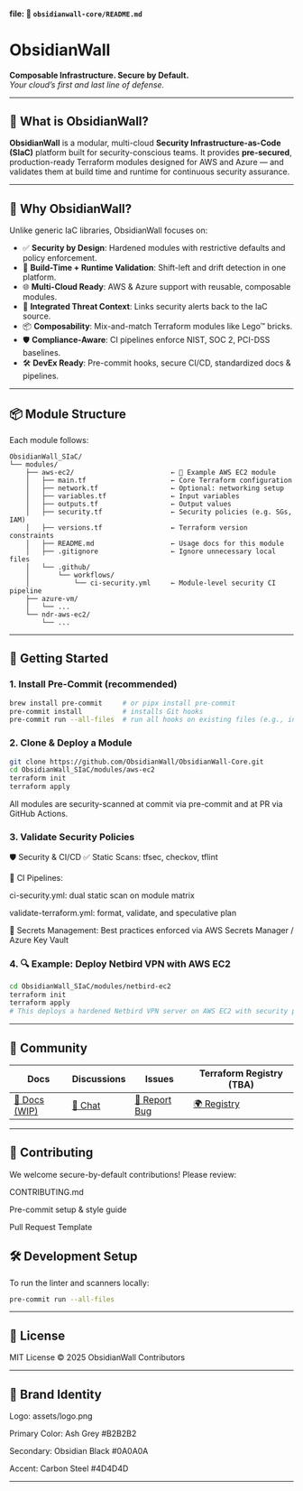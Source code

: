 #### file: 📁 `obsidianwall-core/README.md`

# ObsidianWall

**Composable Infrastructure. Secure by Default.**  
_Your cloud’s first and last line of defense._

---

## 🧩 What is ObsidianWall?

**ObsidianWall** is a modular, multi-cloud **Security Infrastructure-as-Code (SIaC)** platform built for security-conscious teams. It provides **pre-secured**, production-ready Terraform modules designed for AWS and Azure — and validates them at build time and runtime for continuous security assurance.

---

## 🔐 Why ObsidianWall?

Unlike generic IaC libraries, ObsidianWall focuses on:

- ✅ **Security by Design**: Hardened modules with restrictive defaults and policy enforcement.
- 🔄 **Build-Time + Runtime Validation**: Shift-left and drift detection in one platform.
- 🌐 **Multi-Cloud Ready**: AWS & Azure support with reusable, composable modules.
- 🧠 **Integrated Threat Context**: Links security alerts back to the IaC source.
- 📦 **Composability**: Mix-and-match Terraform modules like Lego™ bricks.
- 🛡️ **Compliance-Aware**: CI pipelines enforce NIST, SOC 2, PCI-DSS baselines.
- 🛠️ **DevEx Ready**: Pre-commit hooks, secure CI/CD, standardized docs & pipelines.

---

## 📦 Module Structure

Each module follows:


```
ObsidianWall_SIaC/
└── modules/
    ├── aws-ec2/                        ← 🔸 Example AWS EC2 module
    │   ├── main.tf                     ← Core Terraform configuration
    │   ├── network.tf                  ← Optional: networking setup
    │   ├── variables.tf                ← Input variables
    │   ├── outputs.tf                  ← Output values
    │   ├── security.tf                 ← Security policies (e.g. SGs, IAM)
    │   ├── versions.tf                 ← Terraform version constraints
    │   ├── README.md                   ← Usage docs for this module
    │   ├── .gitignore                  ← Ignore unnecessary local files
    │   └── .github/
    │       └── workflows/
    │           └── ci-security.yml     ← Module-level security CI pipeline
    ├── azure-vm/
    │   └── ...
    └── ndr-aws-ec2/
        └── ...
```

---

## 🚀 Getting Started

### 1. Install Pre-Commit (recommended)

```bash
brew install pre-commit     # or pipx install pre-commit
pre-commit install          # installs Git hooks
pre-commit run --all-files  # run all hooks on existing files (e.g., initial check)
```



### 2. Clone & Deploy a Module

```bash
git clone https://github.com/ObsidianWall/ObsidianWall-Core.git
cd ObsidianWall_SIaC/modules/aws-ec2
terraform init
terraform apply
```
All modules are security-scanned at commit via pre-commit and at PR via GitHub Actions.

### 3. Validate Security Policies

🛡️ Security & CI/CD
✅ Static Scans: tfsec, checkov, tflint

🧪 CI Pipelines:

ci-security.yml: dual static scan on module matrix

validate-terraform.yml: format, validate, and speculative plan

🔐 Secrets Management: Best practices enforced via AWS Secrets Manager / Azure Key Vault


### 4. 🔍 Example: Deploy Netbird VPN with AWS EC2

```bash
cd ObsidianWall_SIaC/modules/netbird-ec2
terraform init
terraform apply
# This deploys a hardened Netbird VPN server on AWS EC2 with security policies applied.
```
---
## 💬 Community

| Docs                   | Discussions             | Issues                   | Terraform Registry (TBA) |
| ---------------------- | ----------------------- | ------------------------ | ------------------------ |
| [📘 Docs (WIP)](docs/) | [💬 Chat](discussions/) | [🐛 Report Bug](issues/) | [🌍 Registry](#)         |

---

## 🤝 Contributing

We welcome secure-by-default contributions! Please review:

CONTRIBUTING.md     

Pre-commit setup & style guide

Pull Request Template


## 🛠️ Development Setup

To run the linter and scanners locally:

```bash
pre-commit run --all-files
```
---

## 📜 License

MIT License © 2025 ObsidianWall Contributors

---
## 🎨 Brand Identity

Logo: assets/logo.png

Primary Color: Ash Grey #B2B2B2

Secondary: Obsidian Black #0A0A0A

Accent: Carbon Steel #4D4D4D

---

